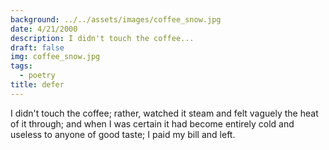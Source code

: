 ```yaml
---
background: ../../assets/images/coffee_snow.jpg
date: 4/21/2000
description: I didn't touch the coffee...
draft: false
img: coffee_snow.jpg
tags:
  - poetry
title: defer
---
```


I didn't touch the coffee;
rather, watched it steam
and felt vaguely the heat of it
through; and when I was certain
it had become entirely cold and
useless to anyone of good taste;
I paid my bill and left.
